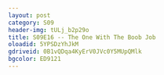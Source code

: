 ```yaml
---
layout: post 
category: S09 
header-img: tULj_b2p29o 
title: S09E16 -- The One With The Boob Job 
oloadid: 5YPSDzYhJkM 
gdriveid: 0B1vQDqa4KyErV0JVc0Y5MUpQMlk 
bgcolor: ED9121
--- 
```

<!--more--> 
